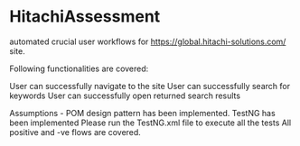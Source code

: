 # HitachiAssessment
automated crucial user workflows for https://global.hitachi-solutions.com/ site.

Following functionalities are covered:

User can successfully navigate to the site
User can successfully search for keywords
User can successfully open returned search results

Assumptions - 
POM design pattern has been implemented.
TestNG has been implemented
Please run the TestNG.xml file to execute all the tests 
All positive and -ve flows are covered.
